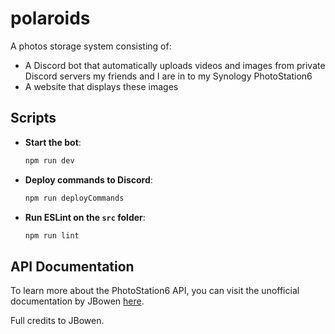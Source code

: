 # polaroids

A photos storage system consisting of:
- A Discord bot that automatically uploads videos and images from private Discord servers my
friends and I are in to my Synology PhotoStation6
- A website that displays these images

## Scripts

- **Start the bot**:

  ```bash
  npm run dev
  ```

- **Deploy commands to Discord**:

  ```bash
  npm run deployCommands
  ```

- **Run ESLint on the `src` folder**:
  ```bash
  npm run lint
  ```

## API Documentation

To learn more about the PhotoStation6 API, you can visit the unofficial documentation by JBowen [here](https://blog.jbowen.dev/synology/photostation/api/syno-photostation-file/uploadphoto/).

Full credits to JBowen.
